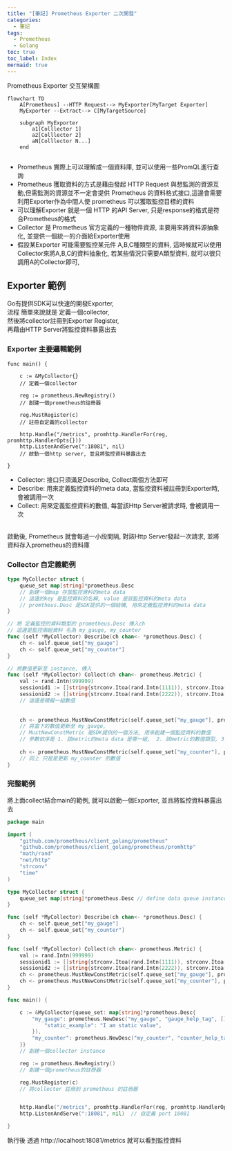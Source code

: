 ```yaml
---
title: "[筆記] Prometheus Exporter 二次開發"
categories:
  - 筆記
tags:
  - Prometheus
  - Golang
toc: true
toc_label: Index
mermaid: true
---
```


Prometheus Exporter 交互架構圖 


```mermaid
flowchart TD
    A[Prometheus] --HTTP Request--> MyExporter[MyTarget Exporter]
    MyExporter --Extract--> C[MyTargetSource]
    
    subgraph MyExporter
        a1[Colllector 1]
        a2[Colllector 2]
        aN[Colllector N...]
    end


```

- Prometheus 實際上可以理解成一個資料庫, 並可以使用一些PromQL進行查詢   
- Prometheus 獲取資料的方式是藉由發起 HTTP Request 與想監測的資源互動,但需監測的資源並不一定會提供 Prometheus 的資料格式接口,這邊會需要利用Exporter作為中間人使 prometheus 可以獲取監控目標的資料  
- 可以理解Exporter 就是一個 HTTP 的API Server, 只是response的格式是符合Prometheus的格式  
- Collector 是 Prometheus 官方定義的一種物件資源, 主要用來將資料源抽象化, 並提供一個統一的介面給Exporter使用  
- 假設某Exporter 可能需要監控某元件 A,B,C種類型的資料, 這時候就可以使用Collector來將A,B,C的資料抽象化, 若某些情況只需要A類型資料, 就可以很只調用A的Collector即可, 


## Exporter 範例

Go有提供SDK可以快速的開發Exporter,  
流程 簡單來說就是 定義一個collector,  
然後將collector註冊到Exporter Register,  
再藉由HTTP Server將監控資料暴露出去   


### Exporter 主要邏輯範例  
```
func main() {

	c := &MyCollector{}
	// 定義一個collector

	reg := prometheus.NewRegistry()
	// 創建一個prometheus的註冊器

	reg.MustRegister(c)
	// 註冊自定義的collector

	http.Handle("/metrics", promhttp.HandlerFor(reg, promhttp.HandlerOpts{}))
	http.ListenAndServe(":18081", nil)
	// 啟動一個http server, 並且將監控資料暴露出去  

}
```

- Collector: 接口只須滿足Describe, Collect兩個方法即可  
- Describe: 用來定義監控資料的meta data, 當監控資料被註冊到Exporter時, 會被調用一次
- Collect: 用來定義監控資料的數值, 每當該Http Server被請求時, 會被調用一次   
<br/>
啟動後, Prometheus 就會每過一小段間隔, 對該Http Server發起一次請求, 並將資料存入prometheus的資料庫  
<br/>

### Collector 自定義範例
```go
type MyCollector struct {
	queue_set map[string]*prometheus.Desc 
	// 創建一個map 存放監控資料的meta data 
    // 這邊的key 是監控資料的名稱, value 是該監控資料的meta data
    // promtheus.Desc 是SDK提供的一個結構, 用來定義監控資料的meta data
}

// 將 定義監控的資料類型的 prometheus.Desc 傳入ch
// 這邊是監控兩組資料 名為 my_gauge, my_counter
func (self *MyCollector) Describe(ch chan<- *prometheus.Desc) {
	ch <- self.queue_set["my_gauge"]
	ch <- self.queue_set["my_counter"]
}

// 將數值更新至 instance, 傳入
func (self *MyCollector) Collect(ch chan<- prometheus.Metric) {
	val := rand.Intn(999999)
	sessionid1 := []string{strconv.Itoa(rand.Intn(1111)), strconv.Itoa(rand.Intn(2222))}
	sessionid2 := []string{strconv.Itoa(rand.Intn(2222)), strconv.Itoa(rand.Intn(3222))}
	// 這邊是模擬一組數值   
	
	
	ch <- prometheus.MustNewConstMetric(self.queue_set["my_gauge"], prometheus.GaugeValue, float64(val), sessionid1...)
	// 將當下的數值更新至 my_gauge,    
	// MustNewConstMetric 是SDK提供的一個方法, 用來創建一個監控資料的數值
	// 參數依序是 1. 該metric的meta data 是哪一組,  2. 該metric的數值類型, 3. 該metric的數值, 4. 這組metric有設定動態的label, 這邊是設定該次的labe數值  
	
	ch <- prometheus.MustNewConstMetric(self.queue_set["my_counter"], prometheus.CounterValue, float64(time.Now().Unix()), sessionid2...)
    // 同上 只是是更新 my_counter 的數值
}
```

### 完整範例

將上面collect結合main的範例, 就可以啟動一個Exporter, 並且將監控資料暴露出去  

```go
package main

import (
	"github.com/prometheus/client_golang/prometheus"
	"github.com/prometheus/client_golang/prometheus/promhttp"
	"math/rand"
	"net/http"
	"strconv"
	"time"
)

type MyCollector struct {
	queue_set map[string]*prometheus.Desc // define data queue instance
}

func (self *MyCollector) Describe(ch chan<- *prometheus.Desc) {
	ch <- self.queue_set["my_gauge"]
	ch <- self.queue_set["my_counter"]
}

func (self *MyCollector) Collect(ch chan<- prometheus.Metric) {
	val := rand.Intn(999999)
	sessionid1 := []string{strconv.Itoa(rand.Intn(1111)), strconv.Itoa(rand.Intn(2222))}
	sessionid2 := []string{strconv.Itoa(rand.Intn(2222)), strconv.Itoa(rand.Intn(3222))}
	ch <- prometheus.MustNewConstMetric(self.queue_set["my_gauge"], prometheus.GaugeValue, float64(val), sessionid1...)
	ch <- prometheus.MustNewConstMetric(self.queue_set["my_counter"], prometheus.CounterValue, float64(time.Now().Unix()), sessionid2...)
}

func main() {

	c := &MyCollector{queue_set: map[string]*prometheus.Desc{
		"my_gauge": prometheus.NewDesc("my_gauge", "gauge_help_tag", []string{"l1", "l2"}, map[string]string{ // 靜態label
			"static_example": "I am static value",
		}),
		"my_counter": prometheus.NewDesc("my_counter", "counter_help_tag", []string{"l3", "l4"}, nil),
	}}
	// 創建一個collector instance

	reg := prometheus.NewRegistry() 
	// 創建一個prometheus的註冊器

	reg.MustRegister(c)
	// 將collector 註冊到 prometheus 的註冊器 


	http.Handle("/metrics", promhttp.HandlerFor(reg, promhttp.HandlerOpts{}))
	http.ListenAndServe(":18081", nil)  // 自定義 port 18081

}
```  

執行後 透過 http://localhost:18081/metrics 就可以看到監控資料  




